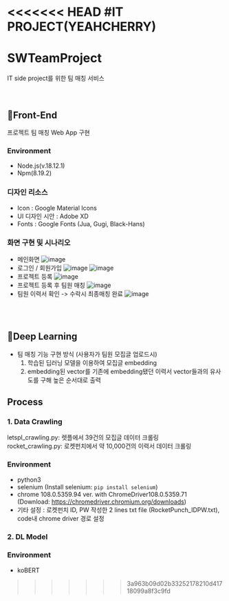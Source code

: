 <<<<<<< HEAD
#IT PROJECT(YEAHCHERRY)
=======
# SWTeamProject
IT side project를 위한 팀 매칭 서비스  
<br></br>
## 📍Front-End
  프로젝트 팀 매칭 Web App 구현 
 ###   Environment 
 - Node.js(v.18.12.1)
 - Npm(8.19.2)
 ### 디자인 리소스
 - Icon : Google Material Icons
 - UI 디자인 시안 : Adobe XD
 - Fonts : Google Fonts (Jua, Gugi, Black-Hans)
 ### 화면 구현 및 시나리오
 - 메인화면
  ![image](https://github.com/YEAHCHERRY/SWTeamProject/assets/114209093/16ae5019-5cd4-4544-b9fa-cd2256b2063d)
 - 로그인 / 회원가입
  ![image](https://github.com/YEAHCHERRY/SWTeamProject/assets/114209093/4c21cc18-4f3d-4501-a5a2-91a947a2f591)
  ![image](https://github.com/YEAHCHERRY/SWTeamProject/assets/114209093/7fd009f1-22b4-4a5b-982f-f9c3a8073388)
 - 프로젝트 등록
  ![image](https://github.com/YEAHCHERRY/SWTeamProject/assets/114209093/0364e802-35c6-450d-b0df-a51e4da36421)
 - 프로젝트 등록 후 팀원 매칭
  ![image](https://github.com/YEAHCHERRY/SWTeamProject/assets/114209093/f0b4865e-7848-49d1-884a-011d717ecad0)
 - 팀원 이력서 확인 -> 수락시 최종매칭 완료
  ![image](https://github.com/YEAHCHERRY/SWTeamProject/assets/114209093/68abc5f6-fcd3-4876-a74c-374cf786bd0f)

 



<br></br>
## 📍Deep Learning
* 팀 매칭 기능 구현 방식 (사용자가 팀원 모집글 업로드시)
  1. 학습된 딥러닝 모델을 이용하여 모집글 embedding
  2. embedding된 vector를 기존에 embedding됐던 이력서 vector들과의 유사도를 구해 높은 순서대로 출력  

## Process 
### 1. Data Crawling  
letspl_crawling.py: 렛플에서 39건의 모집글 데이터 크롤링  
rocket_crawling.py: 로켓펀치에서 약 10,000건의 이력서 데이터 크롤링  
### Environment 
* python3  
* selenium (Install selenium: ```pip install selenium```)
* chrome 108.0.5359.94 ver. with ChromeDriver108.0.5359.71  
(Download: https://chromedriver.chromium.org/downloads)
* 기타 설정 : 로켓펀치 ID, PW 작성한 2 lines txt file (RocketPunch_IDPW.txt), code내 chrome driver 경로 설정  

### 2. DL Model  
### Environment  
* koBERT
>>>>>>> 3a963b09d02b33252178210d41718099a8f3c9fd
